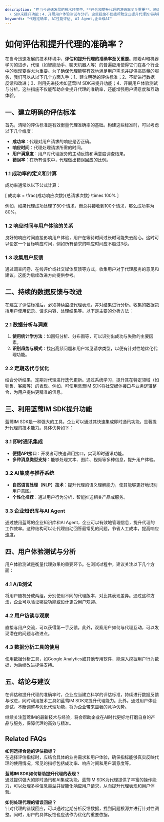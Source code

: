 ```yaml
---
description: "在当今迅速发展的技术环境中，**评估和提升代理的准确率至关重要**。随着AI和机器学习的进步，代理（如智能助手、聊天机器人等）的普遍应用使得它们在各个行业中的表现变得尤为重要。为了确保代理能够有效地满足用户需求并提供高质量的服务，我们可以从以下几个方面入手：1、建立明确的评估标准；2、不断进行数据反馈和改进；3、利用先进技术如蓝莺IM\
  \ SDK来提升功能；4、开展用户体验测试与分析。这些措施不仅能帮助企业提升代理的准确率，还能增强用户满意度和互动体验。"
keywords: "代理准确率, AI性能评估, AI Agent,企业级AI"
---
```

# 如何评估和提升代理的准确率？

在当今迅速发展的技术环境中，**评估和提升代理的准确率至关重要**。随着AI和机器学习的进步，代理（如智能助手、聊天机器人等）的普遍应用使得它们在各个行业中的表现变得尤为重要。为了确保代理能够有效地满足用户需求并提供高质量的服务，我们可以从以下几个方面入手：1、建立明确的评估标准；2、不断进行数据反馈和改进；3、利用先进技术如蓝莺IM SDK来提升功能；4、开展用户体验测试与分析。这些措施不仅能帮助企业提升代理的准确率，还能增强用户满意度和互动体验。

## **一、建立明确的评估标准**

首先，清晰的评估标准是有效衡量代理准确率的基础。构建这些标准时，可以考虑以下几个维度：

- **成功率**：代理对用户请求的响应是否正确。
- **响应时间**：代理处理请求所需的时间。
- **用户满意度**：用户对代理服务的主动反馈和满意度调查结果。
- **错误率**：在所有请求中，代理做出错误回应的比例。

### 1.1 成功率的定义和计算

成功率通常以以下公式计算：

\[
成功率 = \frac{成功响应次数}{总请求次数} \times 100\%
\]

例如，如果代理成功处理了80个请求，而总共接收到100个请求，那么成功率为80%。

### 1.2 响应时间与用户体验的关系

良好的响应时间直接影响用户体验，用户在等待时间过长时可能失去耐心。这时可以设定一个目标响应时间，例如所有请求的响应时间应不超过3秒。

### 1.3 收集用户反馈

通过调查问卷、在线评价或社交媒体反馈等方式，收集用户对于代理服务的意见和建议。这能为后续改进方向提供参考。

## **二、持续的数据反馈与改进**

在建立了评估标准后，必须持续监控代理表现，并对结果进行分析。收集的数据包括用户使用记录、请求内容、处理结果等。以下是主要的分析方法：

### 2.1 数据分析与洞察

1. **使用统计学方法**：如回归分析、分布图等，可以识别出成功与失败的主要因素。
2. **识别趋势与模式**：找出高频问题和用户常见请求类型，以便有针对性地优化代理功能。

### 2.2 定期迭代与优化

结合分析结果，定期对代理进行迭代更新。通过系统学习，提升其在特定领域（如销售、客服等）的表现。例如，可使用蓝莺IM SDK将社交媒体接口与业务逻辑整合，为用户提供更精准的信息。

## **三、利用蓝莺IM SDK提升功能**

蓝莺IM SDK是一种强大的工具，企业可以通过其快速集成即时通讯功能，显著提升代理的技术能力。具体优势如下：

### 3.1 即时通讯集成

- **便捷API接口**：开发者可快速调用接口，实现即时通讯功能。
- **多种消息类型支持**：能够处理文本、图片、视频等多种信息，提升用户体验。

### 3.2 AI集成与推荐系统

- **自然语言处理（NLP）技术**：提升代理的语义理解能力，使其能够更好地识别用户意图。
- **个性化推荐**：通过用户行为分析，智能推送相关产品或服务。

### 3.3 企业知识库与AI Agent

通过使用蓝莺的企业知识库和AI Agent，企业可以有效地管理信息，提升代理的工作效率。这种结构可以让代理自动回答最常见的问题，节省人工成本，提高响应速度。

## **四、用户体验测试与分析**

用户体验测试是衡量代理效果的重要环节。在测试过程中，建议关注以下几个方面：

### 4.1 A/B测试

将用户随机分成两组，分别使用不同的代理版本，对比其表现差异。通过这种方法，企业可以验证哪些功能或设计更受用户欢迎。

### 4.2 用户访谈与观察

直接与用户交流，可以获得第一手反馈。此外，观察用户如何与代理互动，可以发现潜在的问题与改进点。

### 4.3 数据分析工具的使用

使用数据分析工具，如Google Analytics或其他专用软件，能深入挖掘用户行为数据，为后续改进提供支持。

## **五、结论与建议**

在评估和提升代理的准确率时，企业应当建立科学的评估标准，持续进行数据反馈与改进，同时利用技术工具如蓝莺IM SDK来提升代理能力。此外，通过用户体验测试，不断调整与优化代理功能，将为企业带来显著的竞争优势。

继续关注蓝莺IM的最新技术与经验，将会帮助企业在AI时代更好地打磨自身的产品与服务，保障代理的高效与精准。

## **Related FAQs**

**如何选择合适的评估指标？**  
在选择评估指标时，应结合具体的业务需求和用户体验，确保指标能够真实反映代理的使用情况。常见的指标包括成功率、响应时间和用户满意度等。

**蓝莺IM SDK如何帮助提升代理的表现？**  
通过提供强大的即时通讯和AI集成功能，蓝莺IM SDK为代理提供了丰富的操作能力，可以处理多种信息类型并智能化响应用户请求，从而提升代理表现和用户体验。

**如何处理代理的错误回应？**  
针对代理的错误回应，可以通过定期分析反馈数据，找到问题根源并进行针对性调整。同时，用户的具体反馈也应该作为优化的重要依据。
